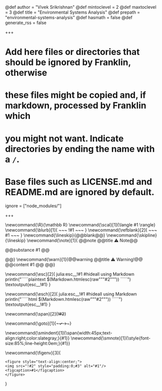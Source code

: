 <!--
Add here global page variables to use throughout your website.
-->
@def author = "Vivek Srikrishnan"
@def mintoclevel = 2
@def maxtoclevel = 3
@def title = "Environmental Systems Analysis"
@def prepath = "environmental-systems-analysis"
@def hasmath = false
@def generate_rss = false


+++
# Add here files or directories that should be ignored by Franklin, otherwise
# these files might be copied and, if markdown, processed by Franklin which
# you might not want. Indicate directories by ending the name with a `/`.
# Base files such as LICENSE.md and README.md are ignored by default.
ignore = ["node_modules/"]

+++

<!--
Add here global latex commands to use throughout your pages.
-->
\newcommand{\R}{\mathbb R}
\newcommand{\scal}[1]{\langle #1 \rangle}
\newcommand{\blurb}[1]{ ~~~ !#1 ~~~ } 
\newcommand{\refblank}[2]{ ~~~ #1 ~~~ } 
\newcommand{\lineskip}{@@blank@@} 
\newcommand{\skipline}{\lineskip} 
\newcommand{\note}[1]{
@@note 
@@title 
⚠ Note@@ 

@@substance
#1 
@@ 

@@} 
\newcommand{\warn}[1]{@@warning @@title ⚠ Warning!@@ @@content #1 @@ @@}

\newcommand{\esc}[2]{ julia:esc__!#1 #hideall using Markdown println("\`\`\`\`\`plaintext $(Markdown.htmlesc(raw"""#2""")) \`\`\`\`\`") \textoutput{esc__!#1} }

\newcommand{\esch}[2]{ julia:esc__!#1 #hideall using Markdown println("\`\`\`\`\`html $(Markdown.htmlesc(raw"""#2""")) \`\`\`\`\`") \textoutput{esc__!#1} }

\newcommand{\span}[2]{~~~~~~!#2~~~~~~}

\newcommand{\goto}[1]{~~~✓→~~~}

\newcommand{\smindent}[1]{\span{width:45px;text-align:right;color:slategray;}{#1}} \newcommand{\smnote}[1]{\style{font-size:85%;line-height:0em;}{#1}}

\newcommand{\figenv}[3]{
~~~
<figure style="text-align:center;">
<img src="!#2" style="padding:0;#3" alt="#1"/>
<figcaption>#1</figcaption>
</figure>
~~~
}